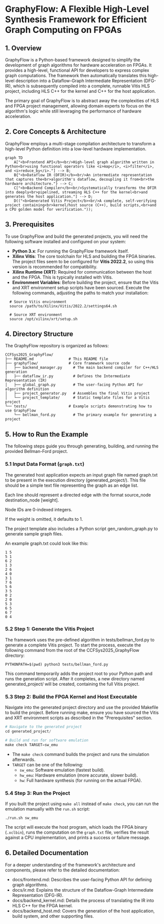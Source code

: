 # GraphyFlow: A Flexible High-Level Synthesis Framework for Efficient Graph Computing on FPGAs

## 1\. Overview

GraphyFlow is a Python-based framework designed to simplify the development of graph algorithms for hardware acceleration on FPGAs. It provides a high-level, functional API for developers to express complex graph computations. The framework then automatically translates this high-level description into a Dataflow-Graph Intermediate Representation (DFG-IR), which is subsequently compiled into a complete, runnable Vitis HLS project, including HLS C++ for the kernel and C++ for the host application.

The primary goal of GraphyFlow is to abstract away the complexities of HLS and FPGA project management, allowing domain experts to focus on the algorithm's logic while still leveraging the performance of hardware acceleration.

## 2\. Core Concepts & Architecture

GraphyFlow employs a multi-stage compilation architecture to transform a high-level Python definition into a low-level hardware implementation.

```mermaid
graph TD
    A["<b>Frontend API</b><br/>High-level graph algorithm written in Python<br>using functional operators like <i>map</i>, <i>filter</i>, and <i>reduce_by</i>."] --> B;
    B{"<b>Dataflow IR (DFIR)</b><br/>An intermediate representation that captures the<br>algorithm's dataflow, decoupling it from<br>the hardware architecture."} --> C;
    C["<b>Backend Compiler</b><br/>Systematically transforms the DFIR into deeply<br>pipelined, streaming HLS C++ for the kernel<br>and generates the host application."] --> D;
    D(("<b>Generated Vitis Project</b><br/>A complete, self-verifying project containing<br>kernel/host source (C++), build scripts,<br>and a CPU golden model for verification."));
```

## 3\. Prerequisites

To use GraphyFlow and build the generated projects, you will need the following software installed and configured on your system:

  * **Python 3.x**: For running the GraphyFlow framework itself.
  * **Xilinx Vitis**: The core toolchain for HLS and building the FPGA binaries. The project files seem to be configured for **Vitis 2022.2**, so using this version is recommended for compatibility.
  * **Xilinx Runtime (XRT)**: Required for communication between the host and the FPGA. This is typically installed with Vitis.
  * **Environment Variables**: Before building the project, ensure that the Vitis and XRT environment setup scripts have been sourced. Execute the following commands, adjusting the paths to match your installation:
  ```shell
    # Source Vitis environment
    source /path/to/Xilinx/Vitis/2022.2/settings64.sh

    # Source XRT environment
    source /opt/xilinx/xrt/setup.sh
  ```

## 4\. Directory Structure

The GraphyFlow repository is organized as follows:

```
CCFSys2025_GraphyFlow/
├── README.md                # This README file
├── graphyflow/              # Core framework source code
│   ├── backend_manager.py     # The main backend compiler for C++/HLS generation
│   ├── dataflow_ir.py         # Defines the Intermediate Representation (IR)
│   ├── global_graph.py        # The user-facing Python API for algorithm definition
│   ├── project_generator.py   # Assembles the final Vitis project
│   └── project_template/      # Static template files for a Vitis project
└── tests/                   # Example scripts demonstrating how to use GraphyFlow
    └── bellman_ford.py        # The primary example for generating a project
```

## 5\. How to Run the Example

The following steps guide you through generating, building, and running the provided Bellman-Ford project.

### 5\.1 Input Data Format (`graph.txt`)

The generated host application expects an input graph file named graph.txt to be present in the execution directory (generated_project/). This file should be a simple text file representing the graph as an edge list.

Each line should represent a directed edge with the format source_node destination_node [weight].

Node IDs are 0-indexed integers.

If the weight is omitted, it defaults to 1.

The project template also includes a Python script gen_random_graph.py to generate sample graph files.

An example graph.txt could look like this:

```
1 5
5 1
6 2
1 3
2 6
4 0
3 1
7 6
5 6
3 5
0 2
2 0
5 3
6 5
6 7
0 4
```

### 5\.2 Step 1: Generate the Vitis Project
The framework uses the pre-defined algorithm in tests/bellman_ford.py to generate a complete Vitis project. To start the process, execute the following command from the root of the CCFSys2025_GraphyFlow directory:

```shell
PYTHONPATH=$(pwd) python3 tests/bellman_ford.py
```

This command temporarily adds the project root to your Python path and runs the generation script. After it completes, a new directory named generated_project/ will be created, containing the full Vitis project.

### 5\.3 Step 2: Build the FPGA Kernel and Host Executable
Navigate into the generated project directory and use the provided Makefile to build the project. Before running make, ensure you have sourced the Vitis and XRT environment scripts as described in the "Prerequisites" section.

```python
# Navigate to the generated project
cd generated_project/

# Build and run for software emulation
make check TARGET=sw_emu
```

- The `make check` command builds the project and runs the simulation afterwards.
- `TARGET` can be one of the following:
    - `sw_emu`: Software emulation (fastest build).
    - `hw_emu`: Hardware emulation (more accurate, slower build).
    - `hw`: Full hardware synthesis (for running on the actual FPGA).

### 5\.4 Step 3: Run the Project
If you built the project using `make all` instead of `make check`, you can run the emulation manually with the `run.sh` script:

```shell
./run.sh sw_emu
```

The script will execute the host program, which loads the FPGA binary (`.xclbin`), runs the computation on the `graph.txt` file, verifies the result against a CPU implementation, and prints a success or failure message.

## 6\. Detailed Documentation

For a deeper understanding of the framework's architecture and components, please refer to the detailed documentation:

- docs/frontend.md: Describes the user-facing Python API for defining graph algorithms.
- docs/ir.md: Explains the structure of the Dataflow-Graph Intermediate Representation (DFG-IR).
- docs/backend_kernel.md: Details the process of translating the IR into HLS C++ for the FPGA kernel.
- docs/backend_host.md: Covers the generation of the host application, build system, and other supporting files.
